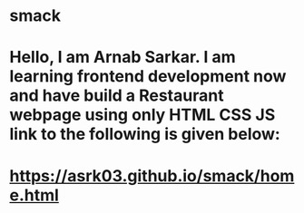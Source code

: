 # smack
# Hello, I am Arnab Sarkar. I am learning frontend development now and have build a Restaurant webpage using only HTML CSS JS link to the following is given below:
# https://asrk03.github.io/smack/home.html
# 
